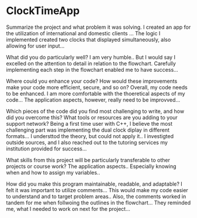 # ClockTimeApp

Summarize the project and what problem it was solving.
I created an app for the utilization of international and domestic clients ... The logic I implemented created two clocks that displayed simultaneously, also allowing for user input...

What did you do particularly well?
I am very humble.. But I would say I excelled on the attention to detail in relation to the flowchart. Carefully implementing each step in the flowchart enabled me to have success...

Where could you enhance your code? How would these improvements make your code more efficient, secure, and so on?
Overall, my code needs to be enhanced. I am more comfortable with the thoeretical aspects of my code... The application aspects, however, really need to be improvved...

Which pieces of the code did you find most challenging to write, and how did you overcome this? What tools or resources are you adding to your support network?
Being a first time user with C++, I believe the most challenging part was implementing the dual clock diplay in different formats... I understtod the theory, but could not apply it.. I investigted outside sources, and I also reached out to the tutoring services my institution provided for success...

What skills from this project will be particularly transferable to other projects or course work?
The application aspects.. Especially knowing when and how to assign my variables..

How did you make this program maintainable, readable, and adaptable?
I felt it was important to utilize comments... This would make my code easier to understand and to target problem areas.. Also, the comments worked in tandem for me when follwoing the outlines in the flowchart... They reminded me, what I needed to work on next for the project...
